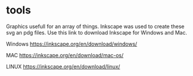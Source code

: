 # tools
Graphics usefull for an array of things.
Inkscape was used to create these svg an pdg files.
Use this link to download Inkscape for Windows and Mac.

Windows
https://inkscape.org/en/download/windows/

MAC
https://inkscape.org/en/download/mac-os/

LINUX
https://inkscape.org/en/download/linux/


